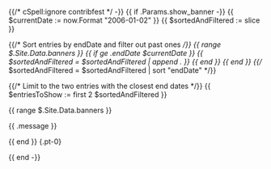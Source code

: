 {{/* cSpell:ignore contribfest */ -}}
{{ if .Params.show_banner -}}
  {{ $currentDate := now.Format "2006-01-02" }}
  {{ $sortedAndFiltered := slice }}

  {{/* Sort entries by endDate and filter out past ones */}}
  {{ range $.Site.Data.banners }}
    {{ if ge .endDate $currentDate }}
      {{ $sortedAndFiltered = $sortedAndFiltered | append . }}
    {{ end }}
  {{ end }}
  {{/* $sortedAndFiltered = $sortedAndFiltered | sort "endDate" */}}

  {{/* Limit to the two entries with the closest end dates */}}
  {{ $entriesToShow := first 2 $sortedAndFiltered }}

<div class="o-banner">

  {{ range $.Site.Data.banners }}
<!-- prettier-ignore -->

<i class="fas fa-bullhorn"></i> 
{{ .message }}

  {{ end }}
{.pt-0}

</div>
{{ end -}}
